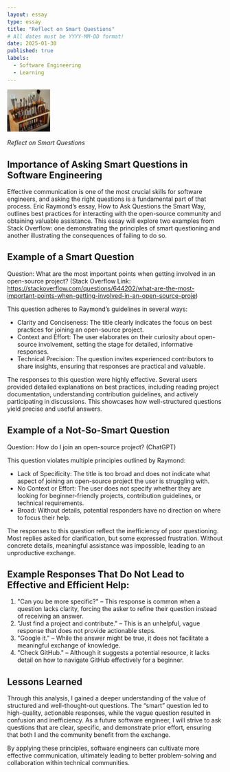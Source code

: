 ```yaml
---
layout: essay
type: essay
title: "Reflect on Smart Questions"
# All dates must be YYYY-MM-DD format!
date: 2025-01-30
published: true
labels:
  - Software Engineering
  - Learning
---
```


<img width="100px" class="rounded float-start pe-4" src="../img/igniting/paintbrushes.jpg">

*Reflect on Smart Questions*

## Importance of Asking Smart Questions in Software Engineering

Effective communication is one of the most crucial skills for software engineers, and asking the right questions is a fundamental part of that process. Eric Raymond’s essay, How to Ask Questions the Smart Way, outlines best practices for interacting with the open-source community and obtaining valuable assistance. This essay will explore two examples from Stack Overflow: one demonstrating the principles of smart questioning and another illustrating the consequences of failing to do so.

## Example of a Smart Question

Question: What are the most important points when getting involved in an open-source project?
(Stack Overflow Link: https://stackoverflow.com/questions/644202/what-are-the-most-important-points-when-getting-involved-in-an-open-source-proje)

This question adheres to Raymond’s guidelines in several ways:
- Clarity and Conciseness: The title clearly indicates the focus on best practices for joining an open-source project.
- Context and Effort: The user elaborates on their curiosity about open-source involvement, setting the stage for detailed, informative responses.
- Technical Precision: The question invites experienced contributors to share insights, ensuring that responses are practical and valuable.

The responses to this question were highly effective. Several users provided detailed explanations on best practices, including reading project documentation, understanding contribution guidelines, and actively participating in discussions. This showcases how well-structured questions yield precise and useful answers.

## Example of a Not-So-Smart Question

Question: How do I join an open-source project? (ChatGPT)

This question violates multiple principles outlined by Raymond:

- Lack of Specificity: The title is too broad and does not indicate what aspect of joining an open-source project the user is struggling with.
- No Context or Effort: The user does not specify whether they are looking for beginner-friendly projects, contribution guidelines, or technical requirements.
- Broad: Without details, potential responders have no direction on where to focus their help.

The responses to this question reflect the inefficiency of poor questioning. Most replies asked for clarification, but some expressed frustration. Without concrete details, meaningful assistance was impossible, leading to an unproductive exchange.

## Example Responses That Do Not Lead to Effective and Efficient Help:

1. "Can you be more specific?" – This response is common when a question lacks clarity, forcing the asker to refine their question instead of receiving an answer.
2. "Just find a project and contribute." – This is an unhelpful, vague response that does not provide actionable steps.
3. "Google it." – While the answer might be true, it does not facilitate a meaningful exchange of knowledge.
4. "Check GitHub." – Although it suggests a potential resource, it lacks detail on how to navigate GitHub effectively for a beginner.

## Lessons Learned

Through this analysis, I gained a deeper understanding of the value of structured and well-thought-out questions. The “smart” question led to high-quality, actionable responses, while the vague question resulted in confusion and inefficiency. As a future software engineer, I will strive to ask questions that are clear, specific, and demonstrate prior effort, ensuring that both I and the community benefit from the exchange.

By applying these principles, software engineers can cultivate more effective communication, ultimately leading to better problem-solving and collaboration within technical communities.
